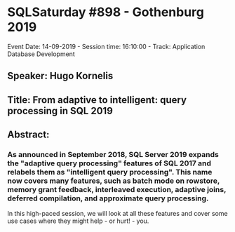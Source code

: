 # SQLSaturday #898 - Gothenburg 2019
Event Date: 14-09-2019 - Session time: 16:10:00 - Track: Application  Database Development
## Speaker: Hugo Kornelis
## Title: From adaptive to intelligent: query processing in SQL 2019
## Abstract:
### As announced in September 2018, SQL Server 2019 expands the "adaptive query processing" features of SQL 2017 and relabels them as "intelligent query processing". This name now covers many features, such as batch mode on rowstore, memory grant feedback, interleaved execution, adaptive joins, deferred compilation, and approximate query processing.

In this high-paced session, we will look at all these features and cover some use cases where they might help - or hurt! - you.
